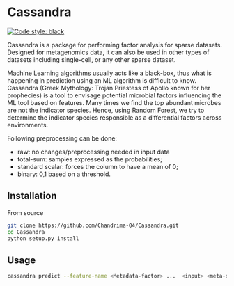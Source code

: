 # Cassandra

 <a href="https://github.com/psf/black"><img alt="Code style: black" src="https://img.shields.io/badge/code%20style-black-000000.svg"></a>

Cassandra is a package for performing factor analysis for sparse datasets. Designed for metagenomics data, it can also be used in other types of datasets including single-cell, or any other sparse dataset.

Machine Learning algorithms usually acts like a black-box, thus what is happening in prediction using an ML algorithm is difficult to know. Cassandra (Greek Mythology: Trojan Priestess of Apollo known for her prophecies) is a tool to envisage potential microbial factors influencing the ML tool based on features. Many times we find the top abundant microbes are not the indicator species. Hence, using Random Forest, we try to determine the indicator species responsible as a differential factors across environments.

Following preprocessing can be done:

- raw: no changes/preprocessing needed in input data
- total-sum: samples expressed as the probabilities;
- standard scalar: forces the column to have a mean of 0;
- binary: 0,1 based on a threshold.

## Installation

From source

```bash
git clone https://github.com/Chandrima-04/Cassandra.git
cd Cassandra
python setup.py install
```

## Usage

```bash
cassandra predict --feature-name <Metadata-factor> ...  <input> <meta-data> <output>
```
